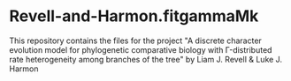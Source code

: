 # Revell-and-Harmon.fitgammaMk
 
This repository contains the files for the project "A discrete character evolution model for phylogenetic comparative biology with Γ-distributed rate heterogeneity among branches of the tree" by Liam J. Revell & Luke J. Harmon

